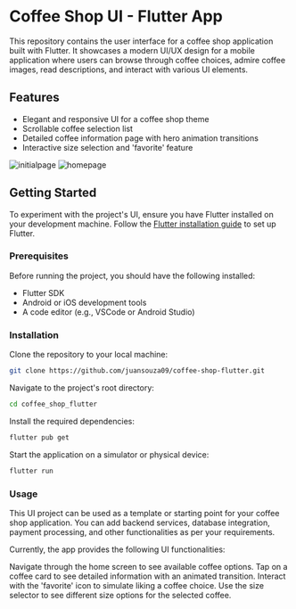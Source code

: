 # Coffee Shop UI - Flutter App

This repository contains the user interface for a coffee shop application built with Flutter. It showcases a modern UI/UX design for a mobile application where users can browse through coffee choices, admire coffee images, read descriptions, and interact with various UI elements.

## Features

- Elegant and responsive UI for a coffee shop theme
- Scrollable coffee selection list
- Detailed coffee information page with hero animation transitions
- Interactive size selection and 'favorite' feature

![initialpage](https://github.com/juansouza09/coffee-shop-flutter/assets/94875270/8d230fdb-29ec-40e3-abbf-c81ece768be0)
![homepage](https://github.com/juansouza09/coffee-shop-flutter/assets/94875270/ec210558-b8e6-4c02-baa9-75396ff43c83)

## Getting Started

To experiment with the project's UI, ensure you have Flutter installed on your development machine. Follow the [Flutter installation guide](https://flutter.dev/docs/get-started/install) to set up Flutter.

### Prerequisites

Before running the project, you should have the following installed:
- Flutter SDK
- Android or iOS development tools
- A code editor (e.g., VSCode or Android Studio)

### Installation

Clone the repository to your local machine:
```bash
git clone https://github.com/juansouza09/coffee-shop-flutter.git
```
Navigate to the project's root directory:
```bash
cd coffee_shop_flutter
```

Install the required dependencies:
```bash 
flutter pub get
```

Start the application on a simulator or physical device:
```bash
flutter run
```

### Usage
This UI project can be used as a template or starting point for your coffee shop application. You can add backend services, database integration, payment processing, and other functionalities as per your requirements.

Currently, the app provides the following UI functionalities:

Navigate through the home screen to see available coffee options.
Tap on a coffee card to see detailed information with an animated transition.
Interact with the 'favorite' icon to simulate liking a coffee choice.
Use the size selector to see different size options for the selected coffee.
